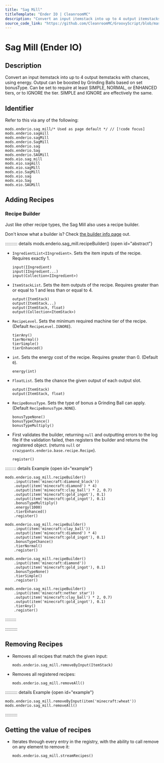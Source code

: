 ```yaml
---
title: "Sag Mill"
titleTemplate: "Ender IO | CleanroomMC"
description: "Convert an input itemstack into up to 4 output itemstacks with chances, using energy. Output can be boosted by Grinding Balls based on set bonusType. Can be set to require at least SIMPLE, NORMAL, or ENHANCED tiers, or to IGNORE the tier. SIMPLE and IGNORE are effectively the same."
source_code_link: "https://github.com/CleanroomMC/GroovyScript/blob/master/src/main/java/com/cleanroommc/groovyscript/compat/mods/enderio/SagMill.java"
---
```


# Sag Mill (Ender IO)

## Description

Convert an input itemstack into up to 4 output itemstacks with chances, using energy. Output can be boosted by Grinding Balls based on set bonusType. Can be set to require at least SIMPLE, NORMAL, or ENHANCED tiers, or to IGNORE the tier. SIMPLE and IGNORE are effectively the same.

## Identifier

Refer to this via any of the following:

```groovy:no-line-numbers {1}
mods.enderio.sag_mill/* Used as page default */ // [!code focus]
mods.enderio.sagmill
mods.enderio.sagMill
mods.enderio.SagMill
mods.enderio.sag
mods.enderio.Sag
mods.enderio.SAGMill
mods.eio.sag_mill
mods.eio.sagmill
mods.eio.sagMill
mods.eio.SagMill
mods.eio.sag
mods.eio.Sag
mods.eio.SAGMill
```


## Adding Recipes

### Recipe Builder

Just like other recipe types, the Sag Mill also uses a recipe builder.

Don't know what a builder is? Check [the builder info page](../../groovy/builder.md) out.

:::::::::: details mods.enderio.sag_mill.recipeBuilder() {open id="abstract"}
- `IngredientList<IIngredient>`. Sets the item inputs of the recipe. Requires exactly 1.

    ```groovy:no-line-numbers
    input(IIngredient)
    input(IIngredient...)
    input(Collection<IIngredient>)
    ```

- `ItemStackList`. Sets the item outputs of the recipe. Requires greater than or equal to 1 and less than or equal to 4.

    ```groovy:no-line-numbers
    output(ItemStack)
    output(ItemStack...)
    output(ItemStack, float)
    output(Collection<ItemStack>)
    ```

- `RecipeLevel`. Sets the minimum required machine tier of the recipe. (Default `RecipeLevel.IGNORE`).

    ```groovy:no-line-numbers
    tierAny()
    tierNormal()
    tierSimple()
    tierEnhanced()
    ```

- `int`. Sets the energy cost of the recipe. Requires greater than 0. (Default `0`).

    ```groovy:no-line-numbers
    energy(int)
    ```

- `FloatList`. Sets the chance the given output of each output slot.

    ```groovy:no-line-numbers
    output(ItemStack)
    output(ItemStack, float)
    ```

- `RecipeBonusType`. Sets the type of bonus a Grinding Ball can apply. (Default `RecipeBonusType.NONE`).

    ```groovy:no-line-numbers
    bonusTypeNone()
    bonusTypeChance()
    bonusTypeMultiply()
    ```

- First validates the builder, returning `null` and outputting errors to the log file if the validation failed, then registers the builder and returns the registered object. (returns `null` or `crazypants.enderio.base.recipe.Recipe`).

    ```groovy:no-line-numbers
    register()
    ```

::::::::: details Example {open id="example"}
```groovy:no-line-numbers
mods.enderio.sag_mill.recipeBuilder()
    .input(item('minecraft:diamond_block'))
    .output(item('minecraft:diamond') * 4)
    .output(item('minecraft:clay_ball') * 2, 0.7)
    .output(item('minecraft:gold_ingot'), 0.1)
    .output(item('minecraft:gold_ingot'), 0.1)
    .bonusTypeMultiply()
    .energy(1000)
    .tierEnhanced()
    .register()

mods.enderio.sag_mill.recipeBuilder()
    .input(item('minecraft:clay_ball'))
    .output(item('minecraft:diamond') * 4)
    .output(item('minecraft:gold_ingot'), 0.1)
    .bonusTypeChance()
    .tierNormal()
    .register()

mods.enderio.sag_mill.recipeBuilder()
    .input(item('minecraft:diamond'))
    .output(item('minecraft:gold_ingot'), 0.1)
    .bonusTypeNone()
    .tierSimple()
    .register()

mods.enderio.sag_mill.recipeBuilder()
    .input(item('minecraft:nether_star'))
    .output(item('minecraft:clay_ball') * 2, 0.7)
    .output(item('minecraft:gold_ingot'), 0.1)
    .tierAny()
    .register()
```

:::::::::

::::::::::

## Removing Recipes

- Removes all recipes that match the given input:

    ```groovy:no-line-numbers
    mods.enderio.sag_mill.removeByInput(ItemStack)
    ```

- Removes all registered recipes:

    ```groovy:no-line-numbers
    mods.enderio.sag_mill.removeAll()
    ```

:::::::::: details Example {open id="example"}
```groovy:no-line-numbers
mods.enderio.sag_mill.removeByInput(item('minecraft:wheat'))
mods.enderio.sag_mill.removeAll()
```

::::::::::

## Getting the value of recipes

- Iterates through every entry in the registry, with the ability to call remove on any element to remove it:

    ```groovy:no-line-numbers
    mods.enderio.sag_mill.streamRecipes()
    ```
